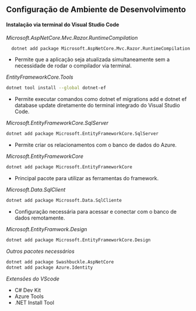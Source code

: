 ## Configuração de Ambiente de Desenvolvimento

#### Instalação via terminal do Visual Studio Code


*Microsoft.AspNetCore.Mvc.Razor.RuntimeCompilation*


```bash
  dotnet add package Microsoft.AspNetCore.Mvc.Razor.RuntimeCompilation
```
- Permite que a aplicação seja atualizada simultaneamente sem a necessidade de rodar o compilador via terminal.


*EntityFrameworkCore.Tools*
```bash
dotnet tool install --global dotnet-ef
```

- Permite executar comandos como dotnet ef migrations add e dotnet ef database update diretamente do terminal integrado do Visual Studio Code.

*Microsoft.EntityFrameworkCore.SqlServer*
```bash
dotnet add package Microsoft.EntityFrameworkCore.SqlServer
```
- Permite criar os relacionamentos com o banco de dados do Azure.

*Microsoft.EntityFrameworkCore*
```bash
dotnet add package Microsoft.EntityFrameworkCore
```
- Principal pacote para utilizar as ferramentas do framework.

*Microsoft.Data.SqlClient*
```bash
dotnet add package Microsoft.Data.SqlCliente
```

- Configuração necessária para acessar e conectar com o banco de dados remotamente.

*Microsoft.EntityFramwork.Design*
```bash
dotnet add package Microsoft.EntityFrameworkCore.Design
```

*Outros pacotes necessários*
```bash
dotnet add package Swashbuckle.AspNetCore
dotnet add package Azure.Identity
```

*Extensões do VScode*
- C# Dev Kit
- Azure Tools
- .NET Install Tool
